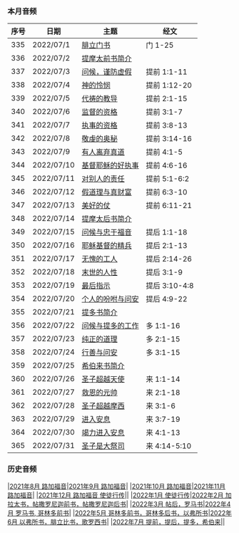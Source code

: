 
### 本月音频

|序号|日期|主题|经文|
|---|----|---|---|
|335|2022/07/1|[腓立门书](https://carmelbible.sgp1.digitaloceanspaces.com/202207/335.mp3)|门 1-25|
|336|2022/07/2|[提摩太前书简介](https://carmelbible.sgp1.digitaloceanspaces.com/202207/336.mp3)|
|337|2022/07/3|[问候，谨防虚假](https://carmelbible.sgp1.digitaloceanspaces.com/202207/337.mp3)|提前 1:1-11|
|338|2022/07/4|[神的怜悯](https://carmelbible.sgp1.digitaloceanspaces.com/202207/338.mp3)|提前 1:12-20|
|339|2022/07/5|[代祷的教导](https://carmelbible.sgp1.digitaloceanspaces.com/202207/339.mp3)|提前 2:1-15|
|340|2022/07/6|[监督的资格](https://carmelbible.sgp1.digitaloceanspaces.com/202207/340.mp3)|提前 3:1-7|
|341|2022/07/7|[执事的资格](https://carmelbible.sgp1.digitaloceanspaces.com/202207/341.mp3)|提前 3:8-13|
|342|2022/07/8|[敬虔的奥秘](https://carmelbible.sgp1.digitaloceanspaces.com/202207/342.mp3)|提前 3:14-16|
|343|2022/07/9|[有人离弃真道](https://carmelbible.sgp1.digitaloceanspaces.com/202207/343.mp3)|提前 4:1-5|
|344|2022/07/10|[基督耶稣的好执事](https://carmelbible.sgp1.digitaloceanspaces.com/202207/344.mp3)|提前 4:6-16|
|345|2022/07/11|[对别人的责任](https://carmelbible.sgp1.digitaloceanspaces.com/202207/345.mp3)|提前 5:1-6:2|
|346|2022/07/12|[假道理与真财富](https://carmelbible.sgp1.digitaloceanspaces.com/202207/346.mp3)|提前 6:3-10|
|347|2022/07/13|[美好的仗](https://carmelbible.sgp1.digitaloceanspaces.com/202207/347.mp3)|提前 6:11-21|
|348|2022/07/14|[提摩太后书简介](https://carmelbible.sgp1.digitaloceanspaces.com/202207/348.mp3)||
|349|2022/07/15|[问候与忠于福音](https://carmelbible.sgp1.digitaloceanspaces.com/202207/349.mp3)|提后 1:1-18|
|350|2022/07/16|[耶稣基督的精兵](https://carmelbible.sgp1.digitaloceanspaces.com/202207/350.mp3)|提后 2:1-13|
|351|2022/07/17|[无愧的工人](https://carmelbible.sgp1.digitaloceanspaces.com/202207/351.mp3)|提后 2:14-26|
|352|2022/07/18|[末世的人性](https://carmelbible.sgp1.digitaloceanspaces.com/202207/352.mp3)|提后 3:1-9|
|353|2022/07/19|[最后指示](https://carmelbible.sgp1.digitaloceanspaces.com/202207/353.mp3)|提后 3:10-4:8|
|354|2022/07/20|[个人的吩咐与问安](https://carmelbible.sgp1.digitaloceanspaces.com/202207/354.mp3)|提后 4:9-22|
|355|2022/07/21|[提多书简介](https://carmelbible.sgp1.digitaloceanspaces.com/202207/355.mp3)||
|356|2022/07/22|[问候与提多的工作](https://carmelbible.sgp1.digitaloceanspaces.com/202207/356.mp3)|多 1:1-16|
|357|2022/07/23|[纯正的道理](https://carmelbible.sgp1.digitaloceanspaces.com/202207/357.mp3)|多 2:1-15|
|358|2022/07/24|[行善与问安](https://carmelbible.sgp1.digitaloceanspaces.com/202207/358.mp3)|多 3:1-15|
|359|2022/07/25|[希伯来书简介](https://carmelbible.sgp1.digitaloceanspaces.com/202207/359.mp3)||
|360|2022/07/26|[圣子超越天使](https://carmelbible.sgp1.digitaloceanspaces.com/202207/360.mp3)|来 1:1-14|
|361|2022/07/27|[救恩的元帅](https://carmelbible.sgp1.digitaloceanspaces.com/202207/361.mp3)|来 2:1-18|
|362|2022/07/28|[圣子超越摩西](https://carmelbible.sgp1.digitaloceanspaces.com/202207/362.mp3)|来 3:1-6|
|363|2022/07/29|[进入安息](https://carmelbible.sgp1.digitaloceanspaces.com/202207/363.mp3)|来 3:7-19|
|364|2022/07/30|[竭力进入安息](https://carmelbible.sgp1.digitaloceanspaces.com/202207/364.mp3)|来 4:1-13|
|365|2022/07/31|[圣子是大祭司](https://carmelbible.sgp1.digitaloceanspaces.com/202207/365.mp3)|来 4:14-5:10|


### 历史音频

|[2021年8月 路加福音](202108)|[2021年9月 路加福音](202109)|
|[2021年10月 路加福音](202110)|[2021年11月 路加福音](202111)|
|[2021年12月 路加福音 使徒行传](202112)||
|[2022年1月 使徒行传](202201)|[2022年2月 加拉太书，帖撒罗尼迦前书，帖撒罗尼迦后书](202202)|
|[2022年3月 帖后，罗马书](202203)|[2022年4月 罗马书, 哥林多前书](202204)|
|[2022年5月 哥林多前书，哥林多后书，以弗所书](202205)|[2022年6月 以弗所书，腓立比书，歌罗西书](202206)|
|[2022年7月 提前，提后，提多，希伯来](202207)||
